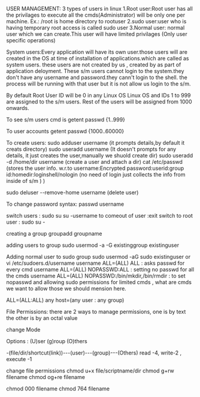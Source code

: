 USER MANAGEMENT:
3 types of users in linux
1.Root user:Root user has all the privilages to execute all the cmds(Administrator) will be only one per machine. Ex.: /root is home directory to rootuser
2.sudo user:user who is having temporary root access is called sudo user
3.Normal user: normal user which we can create.This user will have limited privilages (Only user specific operations)

System users:Every application will have its own user.those users will are created in the OS at time of installation of applications.which are called as system users.
these users are not created by us , created by as part of application deloyment.
These s/m users cannot login to the system.they don't have any username and password.they cann't login to the shell.
the process will be running with that user but it is not allow us login to the s/m.

By default Root User ID will be 0 in any Linux OS
	Linux OS and IDs 1 to 999 are assigned to the s/m users.
	Rest of the users will be assigned from 1000 onwards.

To see s/m users cmd is   getent passwd {1..999}

To user accounts          getent passwd {1000..60000} 

To create users:
sudo adduser username  (it prompts details,by default it creats directory)
sudo useradd username  (It doesn't prompts for any details, it just creates the user,manually we shuold create dir)
sudo useradd -d /home/dir username (create a user and attach a dir)
cat /etc/passwd (stores the user info. w.r.to username:Encrypted password:userid:group id:homedir:loginshell/nologin (no need of login just collects the info from inside of s/m ) )

sudo deluser --remove-home username (delete user)

To change password 
syntax:  passwd username

switch users   : sudo su
su -username
to comeout of user  :exit
switch to root user : sudo su -

creating a group
groupadd groupname

adding users to group
sudo usermod -a -G existinggroup existinguser

Adding normal user to sudo group
sudo usermod -aG sudo existinguser
          or
vi /etc/sudoers.d/username
username ALL=(ALL) ALL 			                         : asks passwd for every cmd
username ALL=(ALL) NOPASSWD:ALL                      : setting no passwd for all the cmds
username ALL=(ALL) NOPASSWD:/bin/mkdir,/bin/rmdir    : to set nopasswd and allowing sudo permissions for limited cmds , what are cmds we want to allow those we should mension here.

ALL=(ALL:ALL)
any host=(any user : any group)

File Permissions:
there are 2 ways to manage permissions, one is by text the other is by an octal value

change Mode

  Options  : (U)ser (g)roup (O)thers

-(file/dir/shortcut(link))---(user)---(group)---(Others)
read -4, write-2 , execute -1

change file permissions
chmod u+x file/scriptname/dir
chmod g+rw filename
chmod og+re filename

chmod 000 filename
chmod 764 filename



